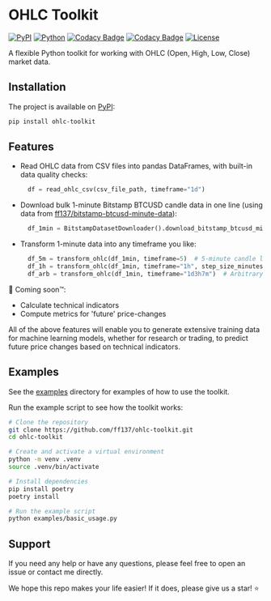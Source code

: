 # OHLC Toolkit

[![PyPI](https://img.shields.io/pypi/v/ohlc-toolkit)](https://pypi.org/project/ohlc-toolkit/)
[![Python](https://img.shields.io/pypi/pyversions/ohlc-toolkit.svg)](https://pypi.org/project/ohlc-toolkit/)
[![Codacy Badge](https://app.codacy.com/project/badge/Grade/0db6f73fe9bb4e8a8591055a6ea284f2)](https://app.codacy.com/gh/ff137/ohlc-toolkit/dashboard?utm_source=gh&utm_medium=referral&utm_content=&utm_campaign=Badge_grade)
[![Codacy Badge](https://app.codacy.com/project/badge/Coverage/0db6f73fe9bb4e8a8591055a6ea284f2)](https://app.codacy.com/gh/ff137/ohlc-toolkit/dashboard?utm_source=gh&utm_medium=referral&utm_content=&utm_campaign=Badge_coverage)
[![License](https://img.shields.io/badge/License-Apache%202.0-blue.svg)](https://opensource.org/licenses/Apache-2.0)

A flexible Python toolkit for working with OHLC (Open, High, Low, Close) market data.

## Installation

The project is available on [PyPI](https://pypi.org/project/ohlc-toolkit/):

```bash
pip install ohlc-toolkit
```

## Features

- Read OHLC data from CSV files into pandas DataFrames, with built-in data quality checks:

  ```py
    df = read_ohlc_csv(csv_file_path, timeframe="1d")
  ```

- Download bulk 1-minute Bitstamp BTCUSD candle data in one line (using data from [ff137/bitstamp-btcusd-minute-data](https://github.com/ff137/bitstamp-btcusd-minute-data)):

  ```py
    df_1min = BitstampDatasetDownloader().download_bitstamp_btcusd_minute_data(bulk=True)
  ```

- Transform 1-minute data into any timeframe you like:

  ```py
    df_5m = transform_ohlc(df_1min, timeframe=5)  # 5-minute candle length, updated every minute
    df_1h = transform_ohlc(df_1min, timeframe="1h", step_size_minutes=10)  # 1-hour data, updated every 10 minutes
    df_arb = transform_ohlc(df_1min, timeframe="1d3h7m")  # Arbitrary timeframes are supported
  ```

🚧 Coming soon™️:

- Calculate technical indicators
- Compute metrics for 'future' price-changes

All of the above features will enable you to generate extensive training data for machine learning models, whether for research or trading, to predict future price changes based on technical indicators.

## Examples

See the [examples](examples/README.md) directory for examples of how to use the toolkit.

Run the example script to see how the toolkit works:

```bash
# Clone the repository
git clone https://github.com/ff137/ohlc-toolkit.git
cd ohlc-toolkit

# Create and activate a virtual environment
python -m venv .venv
source .venv/bin/activate

# Install dependencies
pip install poetry
poetry install

# Run the example script
python examples/basic_usage.py
```

## Support

If you need any help or have any questions, please feel free to open an issue or contact me directly.

We hope this repo makes your life easier! If it does, please give us a star! ⭐
